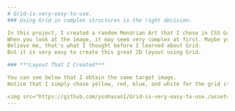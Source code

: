 ```yaml
---
# Grid-is-very-easy-to-use.
### Using Grid in complex structures is the right decision.

In this project, I created a random Mondrian Art that I chose in CSS Grid. 
When you look at the image, it may seem very complex at first. Maybe you're confused. 
Believe me, that's what I thought before I learned about Grid. 
But it is very easy to create this great 2D layout using Grid. 

### ***Layout That I Created***

You can see below that I obtain the same target image. 
Notice that I simply chose yellow, red, blue, and white for the grid items.

<img src="https://github.com/ysnhasan1/Grid-is-very-easy-to-use./assets/102024926/4cc3f83f-d204-45a1-abda-afce3e0319de" height="400" width="400"><br />
---
```

